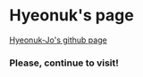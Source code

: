 # Hyeonuk's page
[Hyeonuk-Jo's github page](https://jocy0412.github.io/JS-Study/)
### **Please, continue to visit!**